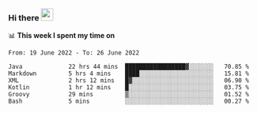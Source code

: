 ### Hi there <a href="https://www.gautamkrishnar.com/"><img src="https://media.giphy.com/media/hvRJCLFzcasrR4ia7z/giphy.gif" width="25px"></a>

📊 **This week I spent my time on**

<!--START_SECTION:waka-->

```text
From: 19 June 2022 - To: 26 June 2022

Java             22 hrs 44 mins  █████████████████▓░░░░░░░   70.85 %
Markdown         5 hrs 4 mins    ████░░░░░░░░░░░░░░░░░░░░░   15.81 %
XML              2 hrs 12 mins   █▓░░░░░░░░░░░░░░░░░░░░░░░   06.90 %
Kotlin           1 hr 12 mins    █░░░░░░░░░░░░░░░░░░░░░░░░   03.75 %
Groovy           29 mins         ▒░░░░░░░░░░░░░░░░░░░░░░░░   01.52 %
Bash             5 mins          ░░░░░░░░░░░░░░░░░░░░░░░░░   00.27 %
```

<!--END_SECTION:waka-->
